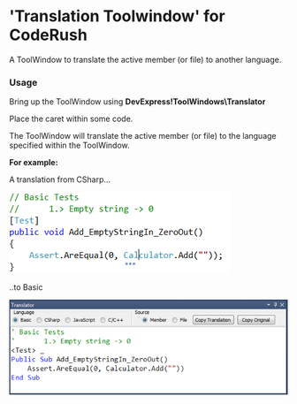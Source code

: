 # 'Translation Toolwindow' for CodeRush #
A ToolWindow to translate the active member (or file) to another language.

### Usage ###
Bring up the ToolWindow using **DevExpress\!ToolWindows\Translator**

Place the caret within some code. 

The ToolWindow will translate the active member (or file) to the language specified within the ToolWindow.

**For example:**

A translation from CSharp...

![](Screenshots/TranslationFromCS.png)

..to Basic

![](Screenshots/TranslationToBasic.png)
